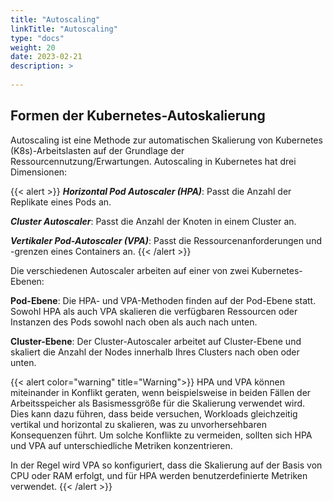 ```yaml
---
title: "Autoscaling"
linkTitle: "Autoscaling"
type: "docs"
weight: 20
date: 2023-02-21
description: >
  
---
```


## Formen der Kubernetes-Autoskalierung

Autoscaling ist eine Methode zur automatischen Skalierung von Kubernetes (K8s)-Arbeitslasten auf der Grundlage der Ressourcennutzung/Erwartungen. Autoscaling in Kubernetes hat drei Dimensionen:

{{< alert >}}
***Horizontal Pod Autoscaler (HPA)***: Passt die Anzahl der Replikate eines Pods an.

***Cluster Autoscaler***: Passt die Anzahl der Knoten in einem Cluster an.

***Vertikaler Pod-Autoscaler (VPA)***: Passt die Ressourcenanforderungen und -grenzen eines Containers an.
{{< /alert >}}

Die verschiedenen Autoscaler arbeiten auf einer von zwei Kubernetes-Ebenen:

**Pod-Ebene**: Die HPA- und VPA-Methoden finden auf der Pod-Ebene statt. Sowohl HPA als auch VPA skalieren die verfügbaren Ressourcen oder Instanzen des Pods sowohl nach oben als auch nach unten.

**Cluster-Ebene**: Der Cluster-Autoscaler arbeitet auf Cluster-Ebene und skaliert die Anzahl der Nodes innerhalb Ihres Clusters nach oben oder unten.

{{< alert color="warning" title="Warning">}}
HPA und VPA können miteinander in Konflikt geraten, wenn beispielsweise in beiden Fällen der Arbeitsspeicher als Basismessgröße für die Skalierung verwendet wird. Dies kann dazu führen, dass beide versuchen, Workloads gleichzeitig vertikal und horizontal zu skalieren, was zu unvorhersehbaren Konsequenzen führt. Um solche Konflikte zu vermeiden, sollten sich HPA und VPA auf unterschiedliche Metriken konzentrieren.

In der Regel wird VPA so konfiguriert, dass die Skalierung auf der Basis von CPU oder RAM erfolgt, und für HPA werden benutzerdefinierte Metriken verwendet.
{{< /alert >}}